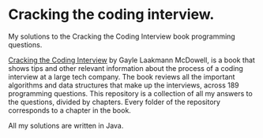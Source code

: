 # Cracking the coding interview.
My solutions to the Cracking the Coding Interview book programming questions.  

[Cracking the Coding Interview](https://www.crackingthecodinginterview.com/) by Gayle Laakmann McDowell, is a book that shows tips and other relevant information about the process of a coding interview at a large tech company. The book reviews all the important algorithms and data structures that make up the interviews, across 189 programming questions. This repository is a collection of all my answers to the questions, divided by chapters. Every folder of the repository corresponds to a chapter in the book.

All my solutions are written in Java.
